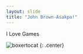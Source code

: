 ```yaml
---
layout: slide
title: "John Brown-Asakpa!"
---
```


I Love Games

![boxertocat](https://octodex.github.com/images/boxertocat_octodex.jpg)
{: .center}
